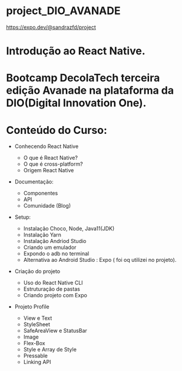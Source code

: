 # project_DIO_AVANADE

https://expo.dev/@sandrazfd/project

# Introdução ao React Native. 

# Bootcamp DecolaTech terceira edição Avanade na plataforma da DIO(Digital Innovation One).

# Conteúdo do Curso:
  - Conhecendo React Native
    - O que é React Native?
    - O que é cross-platform?
    - Origem React Native
    
  - Documentação:
    - Componentes
    - API
    - Comunidade (Blog)
    
  - Setup:
    - Instalação Choco, Node, Java11(JDK)
    - Instalação Yarn
    - Instalação Andriod Studio
    - Criando um emulador
    - Expondo o adb no terminal
    - Alternativa ao Android Studio : Expo ( foi oq utilizei no projeto).
   
  - Criação do projeto
    - Uso do React Native CLI
    - Estruturação de pastas
    - Criando projeto com Expo

  - Projeto Profile
    - View e Text
    - StyleSheet
    - SafeAreaView e StatusBar
    - Image
    - Flex-Box
    - Style e Array de Style
    - Pressable
    - Linking API
    

